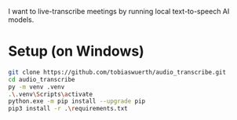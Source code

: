 I want to live-transcribe meetings by running local text-to-speech AI models.

# Setup (on Windows)

```bash
git clone https://github.com/tobiaswuerth/audio_transcribe.git
cd audio_transcribe
py -m venv .venv
.\.venv\Scripts\activate
python.exe -m pip install --upgrade pip
pip3 install -r .\requirements.txt
```